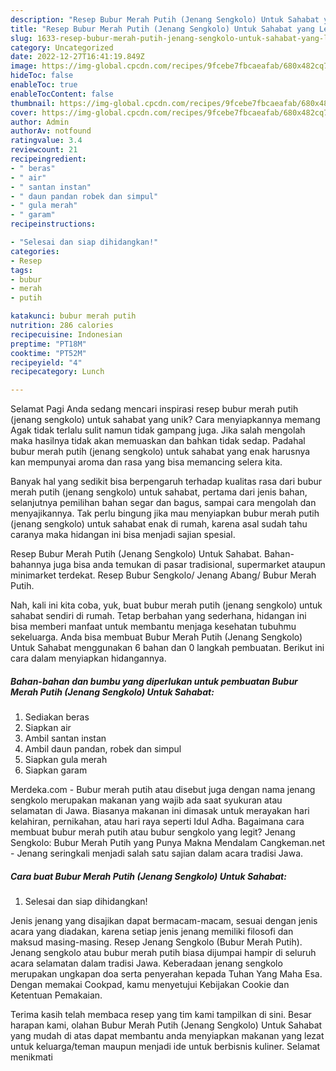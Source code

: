 ```yaml
---
description: "Resep Bubur Merah Putih (Jenang Sengkolo) Untuk Sahabat yang Lezat Sekali, Lezat"
title: "Resep Bubur Merah Putih (Jenang Sengkolo) Untuk Sahabat yang Lezat Sekali, Lezat"
slug: 1633-resep-bubur-merah-putih-jenang-sengkolo-untuk-sahabat-yang-lezat-sekali-lezat
category: Uncategorized
date: 2022-12-27T16:41:19.849Z
image: https://img-global.cpcdn.com/recipes/9fcebe7fbcaeafab/680x482cq70/bubur-merah-putih-jenang-sengkolo-untuk-sahabat-foto-resep-utama.jpg
hideToc: false
enableToc: true
enableTocContent: false
thumbnail: https://img-global.cpcdn.com/recipes/9fcebe7fbcaeafab/680x482cq70/bubur-merah-putih-jenang-sengkolo-untuk-sahabat-foto-resep-utama.jpg
cover: https://img-global.cpcdn.com/recipes/9fcebe7fbcaeafab/680x482cq70/bubur-merah-putih-jenang-sengkolo-untuk-sahabat-foto-resep-utama.jpg
author: Admin
authorAv: notfound
ratingvalue: 3.4
reviewcount: 21
recipeingredient:
- " beras"
- " air"
- " santan instan"
- " daun pandan robek dan simpul"
- " gula merah"
- " garam"
recipeinstructions:

- "Selesai dan siap dihidangkan!"
categories:
- Resep
tags:
- bubur
- merah
- putih

katakunci: bubur merah putih 
nutrition: 286 calories
recipecuisine: Indonesian
preptime: "PT18M"
cooktime: "PT52M"
recipeyield: "4"
recipecategory: Lunch

---
```



Selamat Pagi Anda sedang mencari inspirasi resep bubur merah putih (jenang sengkolo) untuk sahabat yang unik? Cara menyiapkannya memang Agak tidak terlalu sulit namun tidak gampang juga. Jika salah mengolah maka hasilnya tidak akan memuaskan dan bahkan tidak sedap. Padahal bubur merah putih (jenang sengkolo) untuk sahabat yang enak harusnya kan mempunyai aroma dan rasa yang bisa memancing selera kita.


Banyak hal yang sedikit bisa berpengaruh terhadap kualitas rasa dari bubur merah putih (jenang sengkolo) untuk sahabat, pertama dari jenis bahan, selanjutnya pemilihan bahan segar dan bagus, sampai cara mengolah dan menyajikannya. Tak perlu bingung jika mau menyiapkan bubur merah putih (jenang sengkolo) untuk sahabat enak di rumah, karena asal sudah tahu caranya maka hidangan ini bisa menjadi sajian spesial.

Resep Bubur Merah Putih (Jenang Sengkolo) Untuk Sahabat. Bahan-bahannya juga bisa anda temukan di pasar tradisional, supermarket ataupun minimarket terdekat. Resep Bubur Sengkolo/ Jenang Abang/ Bubur Merah Putih.


Nah, kali ini kita coba, yuk, buat bubur merah putih (jenang sengkolo) untuk sahabat sendiri di rumah. Tetap berbahan yang sederhana, hidangan ini bisa memberi manfaat untuk membantu menjaga kesehatan tubuhmu sekeluarga. Anda bisa membuat Bubur Merah Putih (Jenang Sengkolo) Untuk Sahabat menggunakan 6 bahan dan 0 langkah pembuatan. Berikut ini cara dalam menyiapkan hidangannya.

<!--inarticleads1-->

##### Bahan-bahan dan bumbu yang diperlukan untuk pembuatan Bubur Merah Putih (Jenang Sengkolo) Untuk Sahabat:

1. Sediakan  beras
1. Siapkan  air
1. Ambil  santan instan
1. Ambil  daun pandan, robek dan simpul
1. Siapkan  gula merah
1. Siapkan  garam


Merdeka.com - Bubur merah putih atau disebut juga dengan nama jenang sengkolo merupakan makanan yang wajib ada saat syukuran atau selamatan di Jawa. Biasanya makanan ini dimasak untuk merayakan hari kelahiran, pernikahan, atau hari raya seperti Idul Adha. Bagaimana cara membuat bubur merah putih atau bubur sengkolo yang legit? Jenang Sengkolo: Bubur Merah Putih yang Punya Makna Mendalam Cangkeman.net - Jenang seringkali menjadi salah satu sajian dalam acara tradisi Jawa. 

<!--inarticleads2-->

##### Cara buat Bubur Merah Putih (Jenang Sengkolo) Untuk Sahabat:


1. Selesai dan siap dihidangkan!

Jenis jenang yang disajikan dapat bermacam-macam, sesuai dengan jenis acara yang diadakan, karena setiap jenis jenang memiliki filosofi dan maksud masing-masing. Resep Jenang Sengkolo (Bubur Merah Putih). Jenang sengkolo atau bubur merah putih biasa dijumpai hampir di seluruh acara selamatan dalam tradisi Jawa. Keberadaan jenang sengkolo merupakan ungkapan doa serta penyerahan kepada Tuhan Yang Maha Esa. Dengan memakai Cookpad, kamu menyetujui Kebijakan Cookie dan Ketentuan Pemakaian. 

Terima kasih telah membaca resep yang tim kami tampilkan di sini. Besar harapan kami, olahan Bubur Merah Putih (Jenang Sengkolo) Untuk Sahabat yang mudah di atas dapat membantu anda menyiapkan makanan yang lezat untuk keluarga/teman maupun menjadi ide untuk berbisnis kuliner. Selamat menikmati
